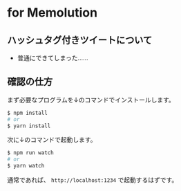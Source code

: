 # for Memolution

## ハッシュタグ付きツイートについて
- 普通にできてしまった……

## 確認の仕方

まず必要なプログラムを↓のコマンドでインストールします。

```sh
$ npm install
# or
$ yarn install
```

次に↓のコマンドで起動します。

```sh
$ npm run watch
# or
$ yarn watch
```

通常であれば、 `http://localhost:1234` で起動するはずです。
